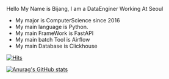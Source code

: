 Hello My Name is Bijang, I am a DataEnginer Working At Seoul

- My major is ComputerScience since 2016
- My main language is Python.
- My main FrameWork is FastAPI
- My main batch Tool is Airflow
- My main Database is Clickhouse

[![Hits](https://hits.seeyoufarm.com/api/count/incr/badge.svg?url=https%3A%2F%2Fgithub.com%2Fkzsc5464&count_bg=%2379C83D&title_bg=%23555555&icon=&icon_color=%23E7E7E7&title=hits&edge_flat=false)](https://hits.seeyoufarm.com)

[![Anurag's GitHub stats](https://github-readme-stats.vercel.app/api?username=kzsc5464)](https://github.com/kzsc5464/github-readme-stats)
